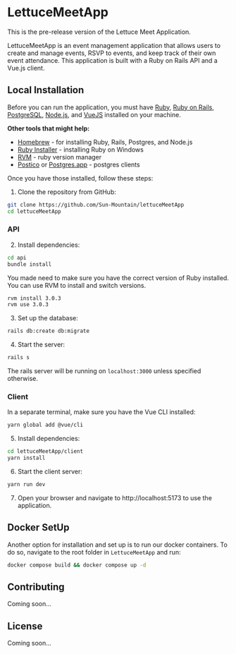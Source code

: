 # LettuceMeetApp
This is the pre-release version of the Lettuce Meet Application.

LettuceMeetApp is an event management application that allows users to create and manage events, RSVP to events, and keep track of their own event attendance. This application is built with a Ruby on Rails API and a Vue.js client.

## Local Installation
Before you can run the application, you must have [Ruby](https://mac.install.guide/ruby/13.html), [Ruby on Rails](https://gorails.com/setup/macos/13-ventura), [PostgreSQL](https://wiki.postgresql.org/wiki/Homebrew), [Node.js](https://formulae.brew.sh/formula/node), and [VueJS](https://vuejs.org/guide/introduction.html) installed on your machine.

**Other tools that might help:**
- [Homebrew](https://brew.sh/) - for installing Ruby, Rails, Postgres, and Node.js
- [Ruby Installer](https://rubyinstaller.org/) - installing Ruby on Windows
- [RVM](https://rvm.io/) - ruby version manager
- [Postico](https://eggerapps.at/postico/) or [Postgres.app](https://postgresapp.com/downloads.html) - postgres clients

Once you have those installed, follow these steps:

1. Clone the repository from GitHub:

```bash
git clone https://github.com/Sun-Mountain/lettuceMeetApp
cd lettuceMeetApp
```

### API

2. Install dependencies:

```bash
cd api
bundle install
```

You made need to make sure you have the correct version of Ruby installed. You can use RVM to install and switch versions.

```bash
rvm install 3.0.3
rvm use 3.0.3
```

3. Set up the database:

```bash
rails db:create db:migrate
```

4. Start the server:

```bash
rails s
```

The rails server will be running on `localhost:3000` unless specified otherwise.

### Client

In a separate terminal, make sure you have the Vue CLI installed:

```bash
yarn global add @vue/cli
```

5. Install dependencies:

```bash
cd lettuceMeetApp/client
yarn install
```

6. Start the client server:

```bash
yarn run dev
```

7. Open your browser and navigate to http://localhost:5173 to use the application.

## Docker SetUp
Another option for installation and set up is to run our docker containers. To do so, navigate to the root folder in `LettuceMeetApp` and run:

```bash
docker compose build && docker compose up -d
```

## Contributing
Coming soon...

## License
Coming soon...
